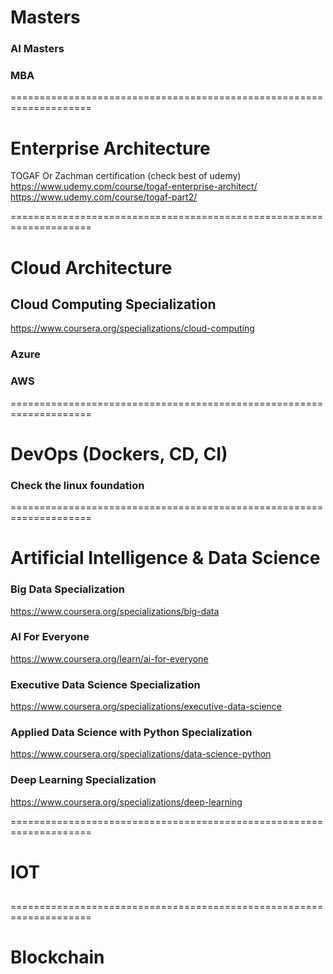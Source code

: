 # Masters
### AI Masters
### MBA
====================================================================

# Enterprise Architecture
TOGAF Or Zachman certification (check best of udemy) </br>
https://www.udemy.com/course/togaf-enterprise-architect/  </br>
https://www.udemy.com/course/togaf-part2/

====================================================================

# Cloud Architecture

## Cloud Computing Specialization
https://www.coursera.org/specializations/cloud-computing

### Azure

### AWS

====================================================================

# DevOps (Dockers, CD, CI)
### Check the linux foundation

====================================================================

# Artificial Intelligence & Data Science

### Big Data Specialization
https://www.coursera.org/specializations/big-data

### AI For Everyone
https://www.coursera.org/learn/ai-for-everyone

### Executive Data Science Specialization
https://www.coursera.org/specializations/executive-data-science

### Applied Data Science with Python Specialization
https://www.coursera.org/specializations/data-science-python

### Deep Learning Specialization
https://www.coursera.org/specializations/deep-learning

====================================================================

# IOT
## 

====================================================================

# Blockchain
